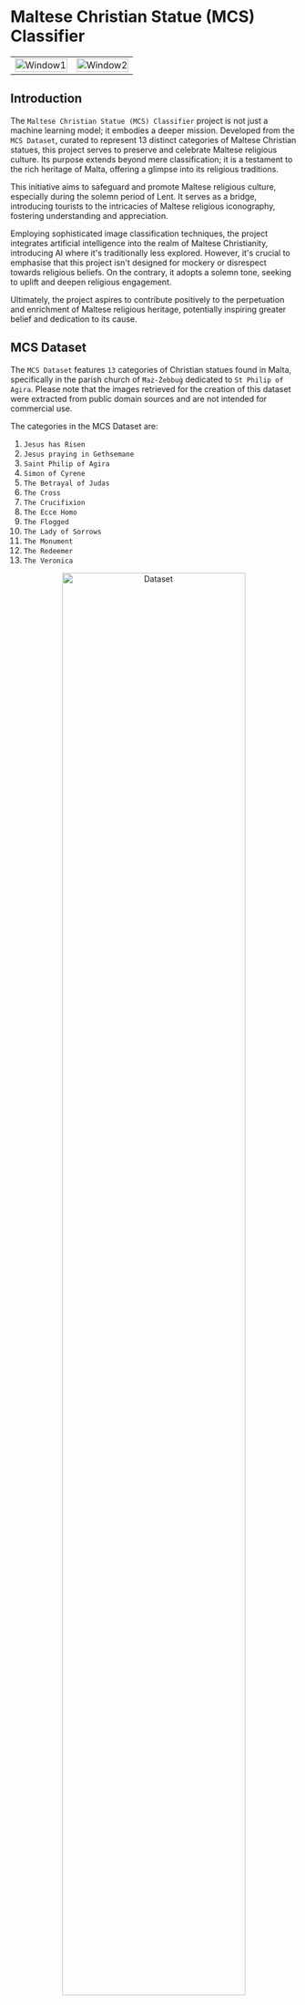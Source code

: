 # Maltese Christian Statue (MCS) Classifier
 
<p align='center'>
<table align="center">
  <tr>
    <td align="center">
      <img src="Assets/Predictions/Image_7.png" alt="Window1"  width="100%" height="auto" />
    </td>
    <td align="center">
      <img src="Assets/Predictions/Image_12.png" alt="Window2" width="100%" height="auto" />
  </tr>
</table>
</p>

## Introduction

<p align="justify">

The `Maltese Christian Statue (MCS) Classifier` project is not just a machine learning model; it embodies a deeper mission. Developed from the `MCS Dataset`, curated to represent 13 distinct categories of Maltese Christian statues, this project serves to preserve and celebrate Maltese religious culture. Its purpose extends beyond mere classification; it is a testament to the rich heritage of Malta, offering a glimpse into its religious traditions.

This initiative aims to safeguard and promote Maltese religious culture, especially during the solemn period of Lent. It serves as a bridge, introducing tourists to the intricacies of Maltese religious iconography, fostering understanding and appreciation.

Employing sophisticated image classification techniques, the project integrates artificial intelligence into the realm of Maltese Christianity, introducing AI where it's traditionally less explored. However, it's crucial to emphasise that this project isn't designed for mockery or disrespect towards religious beliefs. On the contrary, it adopts a solemn tone, seeking to uplift and deepen religious engagement.

Ultimately, the project aspires to contribute positively to the perpetuation and enrichment of Maltese religious heritage, potentially inspiring greater belief and dedication to its cause.

</p>

## MCS Dataset

<p align="justify">

The `MCS Dataset` features `13` categories of Christian statues found in Malta, specifically in the parish church of `Ħaż-Żebbuġ` dedicated to `St Philip of Agira`. Please note that the images retrieved for the creation of this dataset were extracted from public domain sources and are not intended for commercial use.

The categories in the MCS Dataset are:

1. `Jesus has Risen`
2. `Jesus praying in Gethsemane`
3. `Saint Philip of Agira`
4. `Simon of Cyrene`
5. `The Betrayal of Judas`
6. `The Cross`
7. `The Crucifixion`
8. `The Ecce Homo`
9. `The Flogged`
10. `The Lady of Sorrows`
11. `The Monument`
12. `The Redeemer`
13. `The Veronica`

</p>

<p align='center'>
  <img src="Assets/dataset.png" alt="Dataset" width="80%" height="auto">
</p>

## MCS Dataset Distribution

<p align="justify">

The `MCS Dataset` consists of `897` images distributed across the `13` classes. Illustrated below is the distribution of the dataset across the classes. Additionally it is also important to note that the dataset is split into `80%` training and `20%` testing data and utilise `Data Augmentation` techniques to increase the size of the dataset.

<p align='center'>
  <img src="Assets/image_distribution.png" alt="Dataset Distribution" width="80%" height="auto">
</p>

</p>

## MCS Classifier Model

<p align="justify">

Creating the MCS Classifier Model involved constructing a Convolutional Neural Network (CNN) using the `Keras` API. The model architecture incorporated the following layers:
- `VGG16 Base Model`: Utilising the VGG16 architecture with `imagenet` weights, excluding the final layer.
- `Flatten Layer`: Flattening the output from the VGG16 base model.
- `Dense Layer with 1024 units and Softmax Activation`: A densely connected layer with `1024` units and Softmax activation function. 

This configuration was chosen to facilitate efficient training by leveraging transfer learning techniques, utilising models pretrained on larger datasets. After model creation via the Keras API, training curves and a confusion matrix were generated to assess model performance, as depicted below.

`Training curves` offer a visual representation of the model's performance throughout the training process. These curves typically include plots of metrics such as loss and accuracy over epochs. Loss curves depict the model's error during training, showing how effectively the model is learning from the data. A decreasing loss indicates that the model is improving in its ability to make Assets/Predictions. Accuracy curves illustrate the model's performance in terms of correctly classified samples over training epochs. By analysing training curves, researchers can identify trends, assess convergence, and determine whether further training is necessary.

<p align='center'>
  <img src="Assets/curves.png" alt="Training Curves" width="80%" height="auto">
</p>

On the other hand, a `confusion matrix` provides insight into the model's classification performance by summarising the number of correct and incorrect Assets/Predictions for each class. It displays a grid where rows represent the actual classes, while columns represent the predicted classes. Each cell in the matrix indicates the number of instances where a sample of a particular class was classified as another class. Confusion matrices enable a more detailed analysis of model performance, highlighting areas where the model struggles to distinguish between classes. By examining the confusion matrix, researchers can identify specific classes that may require further attention or improvement in the model architecture or training data.

<p align='center'>
  <img src="Assets/cm.png" alt="Confusion Matrix" width="80%" height="auto">
</p>

</p>

## MCS Classifier Assets/Predictions

<p align="justify">
Illustrated below are Assets/Predictions made by the MCS Classifier Model on unseen images from the test dataset. The model demonstrates its ability to classify Maltese Christian statues accurately, showcasing its potential to identify and categorise religious iconography to preserve and celebrate Maltese religious culture.


<p align='center'>
<table align="center">
  <tr>
    <td align="center">
      <img src="Assets/Predictions/Image_1.png" alt="Window1"  width="100%" height="auto" />
    </td>
    <td align="center">
      <img src="Assets/Predictions/Image_2.png" alt="Window2" width="100%" height="auto" />
    </td>
    <td align="center">
      <img src="Assets/Predictions/Image_3.png" alt="Window3" width="100%" height="auto" />
    </td>
  </tr>
  <tr>
    <td align="center">
      <img src="Assets/Predictions/Image_4.png" alt="Window1"  width="100%" height="auto" />
    </td>
    <td align="center">
      <img src="Assets/Predictions/Image_5.png" alt="Window2" width="100%" height="auto" />
    </td>
    <td align="center">
      <img src="Assets/Predictions/Image_6.png" alt="Window3" width="100%" height="auto" />
    </td>
  </tr>
  <tr>
    <td align="center">
      <img src="Assets/Predictions/Image_7.png" alt="Window1"  width="100%" height="auto" />
    </td>
    <td align="center">
      <img src="Assets/Predictions/Image_8.png" alt="Window2" width="100%" height="auto" />
    </td>
    <td align="center">
      <img src="Assets/Predictions/Image_9.png" alt="Window3" width="100%" height="auto" />
    </td>
  </tr>
  <tr>
    <td align="center">
      <img src="Assets/Predictions/Image_10.png" alt="Window1"  width="100%" height="auto" />
    </td>
    <td align="center">
      <img src="Assets/Predictions/Image_11.png" alt="Window2" width="100%" height="auto" />
    </td>
    <td align="center">
      <img src="Assets/Predictions/Image_12.png" alt="Window3" width="100%" height="auto" />
    </td>
  </tr>
  <tr>
    <td align="center">
      <img src="Assets/Predictions/Image_13.png" alt="Window1"  width="100%" height="auto" />
    </td>
    <td align="center">
      <img src="Assets/Predictions/Image_14.png" alt="Window2" width="100%" height="auto" />
    </td>
    <td align="center">
      <img src="Assets/Predictions/Image_15.png" alt="Window3" width="100%" height="auto" />
    </td>
  </tr>
</table>
</p>

</p>